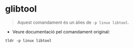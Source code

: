 # glibtool

> Aquest comandament és un àlies de `-p linux libtool`.

- Veure documentació pel comandament original:

`tldr -p linux libtool`

